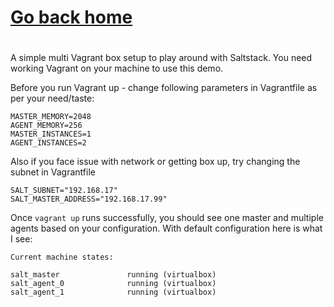 # [Go back home](../../)

#
A simple multi Vagrant box setup to play around with Saltstack. You need working Vagrant on your machine to use this demo.

Before you run Vagrant up - change following parameters in Vagrantfile as per your need/taste:
```
MASTER_MEMORY=2048
AGENT_MEMORY=256
MASTER_INSTANCES=1
AGENT_INSTANCES=2
```
Also if you face issue with network or getting box up, try changing the subnet in Vagrantfile 

```
SALT_SUBNET="192.168.17"
SALT_MASTER_ADDRESS="192.168.17.99"
```
Once `vagrant up` runs successfully, you should see one master and multiple agents based on your configuration. With default configuration here is what I see:

```
Current machine states:

salt_master               running (virtualbox)
salt_agent_0              running (virtualbox)
salt_agent_1              running (virtualbox)
```

